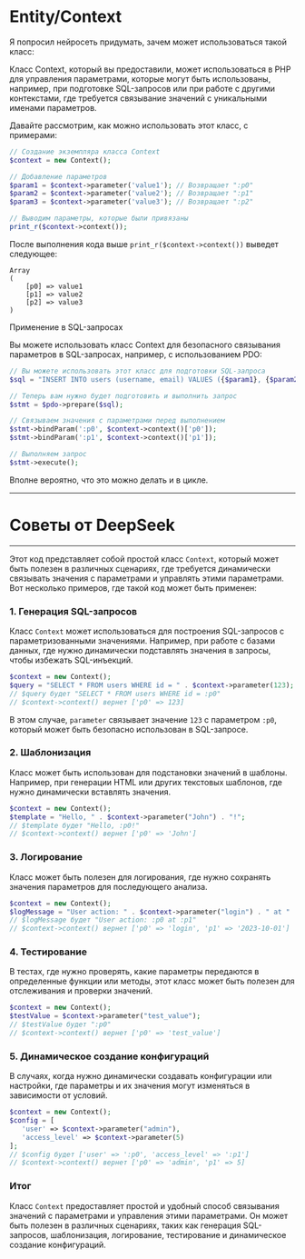 # Entity/Context

Я попросил нейросеть придумать, зачем может использоваться такой класс:

Класс Context, который вы предоставили, может использоваться в PHP для управления параметрами, которые могут быть использованы,
например, при подготовке SQL-запросов или при работе с другими контекстами,
где требуется связывание значений с уникальными именами параметров.

Давайте рассмотрим, как можно использовать этот класс, с примерами:

```php
// Создание экземпляра класса Context
$context = new Context();

// Добавление параметров
$param1 = $context->parameter('value1'); // Возвращает ":p0"
$param2 = $context->parameter('value2'); // Возвращает ":p1"
$param3 = $context->parameter('value3'); // Возвращает ":p2"

// Выводим параметры, которые были привязаны
print_r($context->context());
```

После выполнения кода выше `print_r($context->context())` выведет следующее:
```
Array
(
    [p0] => value1
    [p1] => value2
    [p2] => value3
)
```

Применение в SQL-запросах

Вы можете использовать класс Context для безопасного связывания параметров в SQL-запросах, например, с использованием PDO:

```php
// Вы можете использовать этот класс для подготовки SQL-запроса
$sql = "INSERT INTO users (username, email) VALUES ({$param1}, {$param2})";

// Теперь вам нужно будет подготовить и выполнить запрос
$stmt = $pdo->prepare($sql);

// Связываем значения с параметрами перед выполнением
$stmt->bindParam(':p0', $context->context()['p0']);
$stmt->bindParam(':p1', $context->context()['p1']);

// Выполняем запрос
$stmt->execute();
```

Вполне вероятно, что это можно делать и в цикле. 

---
# Советы от DeepSeek

---

Этот код представляет собой простой класс `Context`, который может быть полезен в различных сценариях, где требуется динамически связывать значения с параметрами и управлять этими параметрами. Вот несколько примеров, где такой код может быть применен:

### 1. **Генерация SQL-запросов**
Класс `Context` может использоваться для построения SQL-запросов с параметризованными значениями. Например, при работе с базами данных, где нужно динамически подставлять значения в запросы, чтобы избежать SQL-инъекций.

```php
$context = new Context();
$query = "SELECT * FROM users WHERE id = " . $context->parameter(123);
// $query будет "SELECT * FROM users WHERE id = :p0"
// $context->context() вернет ['p0' => 123]
```

В этом случае, `parameter` связывает значение `123` с параметром `:p0`, который может быть безопасно использован в SQL-запросе.

### 2. **Шаблонизация**
Класс может быть использован для подстановки значений в шаблоны. Например, при генерации HTML или других текстовых шаблонов, где нужно динамически вставлять значения.

```php
$context = new Context();
$template = "Hello, " . $context->parameter("John") . "!";
// $template будет "Hello, :p0!"
// $context->context() вернет ['p0' => 'John']
```

### 3. **Логирование**
Класс может быть полезен для логирования, где нужно сохранять значения параметров для последующего анализа.

```php
$context = new Context();
$logMessage = "User action: " . $context->parameter("login") . " at " . $context->parameter("2023-10-01");
// $logMessage будет "User action: :p0 at :p1"
// $context->context() вернет ['p0' => 'login', 'p1' => '2023-10-01']
```

### 4. **Тестирование**
В тестах, где нужно проверять, какие параметры передаются в определенные функции или методы, этот класс может быть полезен для отслеживания и проверки значений.

```php
$context = new Context();
$testValue = $context->parameter("test_value");
// $testValue будет ":p0"
// $context->context() вернет ['p0' => 'test_value']
```

### 5. **Динамическое создание конфигураций**
В случаях, когда нужно динамически создавать конфигурации или настройки, где параметры и их значения могут изменяться в зависимости от условий.

```php
$context = new Context();
$config = [
   'user' => $context->parameter("admin"),
   'access_level' => $context->parameter(5)
];
// $config будет ['user' => ':p0', 'access_level' => ':p1']
// $context->context() вернет ['p0' => 'admin', 'p1' => 5]
```

### Итог
Класс `Context` предоставляет простой и удобный способ связывания значений с параметрами и управления этими параметрами. Он может быть полезен в различных сценариях, таких как генерация SQL-запросов, шаблонизация, логирование, тестирование и динамическое создание конфигураций.